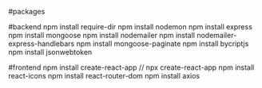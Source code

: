 #packages

  #backend
    npm install require-dir
    npm install nodemon
    npm install express
    npm install mongoose
    npm install nodemailer
    npm install nodemailer-express-handlebars
    npm install mongoose-paginate
    npm install bycriptjs
    npm install jsonwebtoken
    
  #frontend
    npm install create-react-app // npx create-react-app
    npm install react-icons
    npm install react-router-dom
    npm install axios



